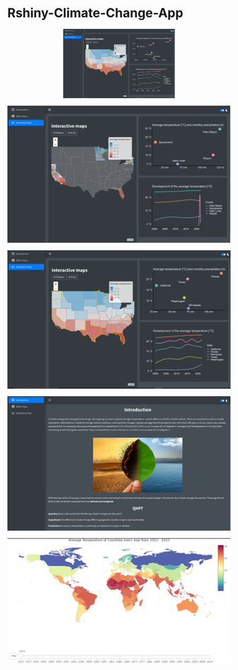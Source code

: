 # Rshiny-Climate-Change-App

<p align="center">
  <img src="https://github.com/ShivamZal/Rshiny-Climate-Change-App/blob/main/us_states_comparison.PNG" alt="GitHub Logo" width="50%" height="50%">
</p>

![County level analysis](https://github.com/ShivamZal/Rshiny-Climate-Change-App/blob/main/county_level.PNG)

![State lvel analysis](https://github.com/ShivamZal/Rshiny-Climate-Change-App/blob/main/us_states_comparison.PNG)


![Introduction](https://github.com/ShivamZal/Rshiny-Climate-Change-App/blob/main/intro.PNG)

![World level](https://github.com/ShivamZal/Rshiny-Climate-Change-App/blob/main/world_level.PNG)

